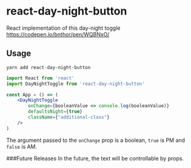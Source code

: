 # react-day-night-button

React implementation of this day-night toggle
https://codepen.io/bnthor/pen/WQBNxO/

## Usage

`yarn add react-day-night-button`

```jsx
import React from 'react'
import DayNightToggle from 'react-day-night-button'

const App = () => (
    <DayNightToggle 
        onChange={booleanValue => console.log(booleanValue)} 
        defaultsNight={true}
        className={"additional-class"}
    />
)
```

The argument passed to the `onChange` prop is a boolean, `true` is PM and `false` is AM.

###Future Releases
In the future, the text will be controllable by props.